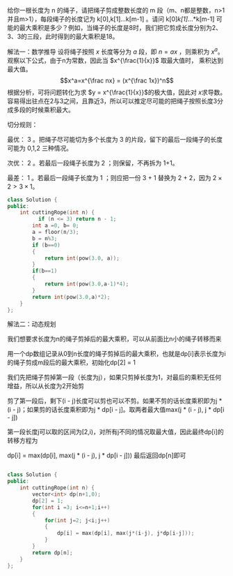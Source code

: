 给你一根长度为 n 的绳子，请把绳子剪成整数长度的 m 段（m、n都是整数，n>1并且m>1），每段绳子的长度记为 k[0],k[1]...k[m-1] 。请问 k[0]*k[1]*...*k[m-1] 可能的最大乘积是多少？例如，当绳子的长度是8时，我们把它剪成长度分别为2、3、3的三段，此时得到的最大乘积是18。

解法一：数学推导
设将绳子按照 $x$ 长度等分为 $a$ 段，即 $n=ax$ ，则乘积为 $x^a$。观察以下公式，由于n为常数，因此当 $x^{\frac{1}{x}}$
 取最大值时， 乘积达到最大值。
 $$x^a=x^{\frac nx} = (x^{\frac 1x})^n$$
根据分析，可将问题转化为求 $y = x^{\frac{1}{x}}$的极大值，因此对 $x$求导数。
容易得出驻点在2与3之间，且靠近3，所以可以推定尽可能的把绳子按照长度3分成多段的时候乘积最大。

切分规则：

最优： 3 。把绳子尽可能切为多个长度为 3 的片段，留下的最后一段绳子的长度可能为 0,1,2 三种情况。

次优： 2 。若最后一段绳子长度为 2 ；则保留，不再拆为 1+1。

最差： 1 。若最后一段绳子长度为 1 ；则应把一份 3 + 1 替换为 2 + 2，因为 $2 \times 2 > 3 \times 1$。

```C++
class Solution {
public:
    int cuttingRope(int n) {
          if (n <= 3) return n - 1;
        int a =0, b= 0;
        a = floor(n/3); 
        b = n%3;
        if (b==0)
        {
            return int(pow(3.0, a));
        }
        if(b==1)
        {
            return int(pow(3.0,a-1)*4);
        }
        return int(pow(3.0,a)*2);
    }
};

```

解法二：动态规划

我们想要求长度为n的绳子剪掉后的最大乘积，可以从前面比n小的绳子转移而来

用一个dp数组记录从0到n长度的绳子剪掉后的最大乘积，也就是dp[i]表示长度为i的绳子剪成m段后的最大乘积，初始化dp[2] = 1

我们先把绳子剪掉第一段（长度为j），如果只剪掉长度为1，对最后的乘积无任何增益，所以从长度为2开始剪

剪了第一段后，剩下(i - j)长度可以剪也可以不剪。如果不剪的话长度乘积即为j * (i - j)；如果剪的话长度乘积即为j * dp[i - j]。取两者最大值max(j * (i - j), j * dp[i - j])

第一段长度j可以取的区间为[2,i)，对所有j不同的情况取最大值，因此最终dp[i]的转移方程为

dp[i] = max(dp[i], max(j * (i - j), j * dp[i - j]))
最后返回dp[n]即可

```C++

class Solution {
public:
    int cuttingRope(int n) {
        vector<int> dp(n+1,0);
        dp[2] = 1;
        for(int i =3; i<=n+1;i++)
        {
            for(int j=2; j<i;j++)
            {
                dp[i] = max(dp[i], max(j*(i-j), j*dp[i-j]));
            }
        }
        return dp[n];
    }
};
```